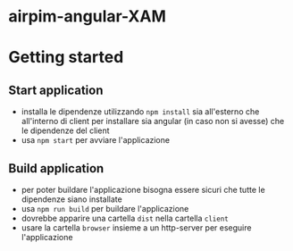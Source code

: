 # airpim-angular-XAM

# Getting started

## Start application
 - installa le dipendenze utilizzando `npm install` sia all'esterno che all'interno di client per
installare sia angular (in caso non si avesse) che le dipendenze del client
 - usa `npm start` per avviare l'applicazione

## Build application
 - per poter buildare l'applicazione bisogna essere sicuri che tutte le dipendenze siano installate
 - usa `npm run build` per buildare l'applicazione
 - dovrebbe apparire una cartella `dist` nella cartella `client`
 - usare la cartella `browser` insieme a un http-server per eseguire l'applicazione
